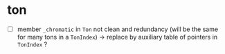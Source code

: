 # ton



- [ ] member `_chromatic` in `Ton`
  not clean and redundancy (will be the same for many tons in a `TonIndex`)
  → replace by auxiliary table of pointers in `TonIndex` ?


